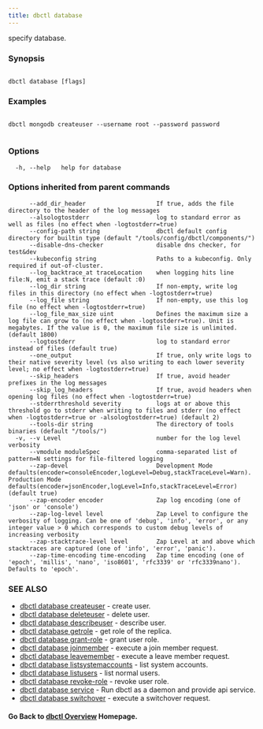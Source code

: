 ```yaml
---
title: dbctl database
---
```


specify database.

### Synopsis

```

```

```
dbctl database [flags]
```

### Examples

```

dbctl mongodb createuser --username root --password password
  
```

### Options

```
  -h, --help   help for database
```

### Options inherited from parent commands

```
      --add_dir_header                    If true, adds the file directory to the header of the log messages
      --alsologtostderr                   log to standard error as well as files (no effect when -logtostderr=true)
      --config-path string                dbctl default config directory for builtin type (default "/tools/config/dbctl/components/")
      --disable-dns-checker               disable dns checker, for test&dev
      --kubeconfig string                 Paths to a kubeconfig. Only required if out-of-cluster.
      --log_backtrace_at traceLocation    when logging hits line file:N, emit a stack trace (default :0)
      --log_dir string                    If non-empty, write log files in this directory (no effect when -logtostderr=true)
      --log_file string                   If non-empty, use this log file (no effect when -logtostderr=true)
      --log_file_max_size uint            Defines the maximum size a log file can grow to (no effect when -logtostderr=true). Unit is megabytes. If the value is 0, the maximum file size is unlimited. (default 1800)
      --logtostderr                       log to standard error instead of files (default true)
      --one_output                        If true, only write logs to their native severity level (vs also writing to each lower severity level; no effect when -logtostderr=true)
      --skip_headers                      If true, avoid header prefixes in the log messages
      --skip_log_headers                  If true, avoid headers when opening log files (no effect when -logtostderr=true)
      --stderrthreshold severity          logs at or above this threshold go to stderr when writing to files and stderr (no effect when -logtostderr=true or -alsologtostderr=true) (default 2)
      --tools-dir string                  The directory of tools binaries (default "/tools/")
  -v, --v Level                           number for the log level verbosity
      --vmodule moduleSpec                comma-separated list of pattern=N settings for file-filtered logging
      --zap-devel                         Development Mode defaults(encoder=consoleEncoder,logLevel=Debug,stackTraceLevel=Warn). Production Mode defaults(encoder=jsonEncoder,logLevel=Info,stackTraceLevel=Error) (default true)
      --zap-encoder encoder               Zap log encoding (one of 'json' or 'console')
      --zap-log-level level               Zap Level to configure the verbosity of logging. Can be one of 'debug', 'info', 'error', or any integer value > 0 which corresponds to custom debug levels of increasing verbosity
      --zap-stacktrace-level level        Zap Level at and above which stacktraces are captured (one of 'info', 'error', 'panic').
      --zap-time-encoding time-encoding   Zap time encoding (one of 'epoch', 'millis', 'nano', 'iso8601', 'rfc3339' or 'rfc3339nano'). Defaults to 'epoch'.
```

### SEE ALSO


* [dbctl database createuser](dbctl_database_createuser.md)	 - create user.
* [dbctl database deleteuser](dbctl_database_deleteuser.md)	 - delete user.
* [dbctl database describeuser](dbctl_database_describeuser.md)	 - describe user.
* [dbctl database getrole](dbctl_database_getrole.md)	 - get role of the replica.
* [dbctl database grant-role](dbctl_database_grant-role.md)	 - grant user role.
* [dbctl database joinmember](dbctl_database_joinmember.md)	 - execute a join member request.
* [dbctl database leavemember](dbctl_database_leavemember.md)	 - execute a leave member request.
* [dbctl database listsystemaccounts](dbctl_database_listsystemaccounts.md)	 - list system accounts.
* [dbctl database listusers](dbctl_database_listusers.md)	 - list normal users.
* [dbctl database revoke-role](dbctl_database_revoke-role.md)	 - revoke user role.
* [dbctl database service](dbctl_database_service.md)	 - Run dbctl as a daemon and provide api service.
* [dbctl database switchover](dbctl_database_switchover.md)	 - execute a switchover request.

#### Go Back to [dbctl Overview](dbctl.md) Homepage.


